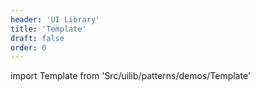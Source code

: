 ```yaml
---
header: 'UI Library'
title: 'Template'
draft: false
order: 0
---
```


import Template from 'Src/uilib/patterns/demos/Template'

<Template />
